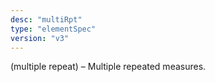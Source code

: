 ```yaml
---
desc: "multiRpt"
type: "elementSpec"
version: "v3"
---
```


(multiple repeat) – Multiple repeated measures.